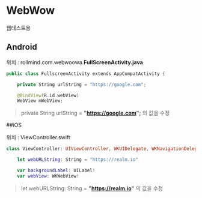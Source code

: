 # WebWow
웹테스트용

## Android

위치 : rollmind.com.webwoowa.**FullScreenActivity.java**

```swift
public class FullscreenActivity extends AppCompatActivity {

    private String urlString = "https://google.com";

    @BindView(R.id.webView)
    WebView mWebView;
```
> private String urlString = __"https://google.com";__ 의 값을 수정

##iOS

위치 : ViewController.swift

```swift
class ViewController: UIViewController, WKUIDelegate, WKNavigationDelegate {

    let webURLString: String = "https://realm.io"

    var backgroundLabel: UILabel!
    var webView: WKWebView!
```
> let webURLString: String = __"https://realm.io"__ 의 값을 수정
